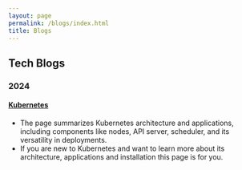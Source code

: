 ```yaml
---
layout: page
permalink: /blogs/index.html
title: Blogs
---
```


## Tech Blogs

### 2024

#### [Kubernetes](https://bashlogs.gitbook.io/kubernetes)

- The page summarizes Kubernetes architecture and applications, including components like nodes, API server, scheduler, and its versatility in deployments.
- If you are new to Kubernetes and want to learn more about its architecture, applications and installation this page is for you.